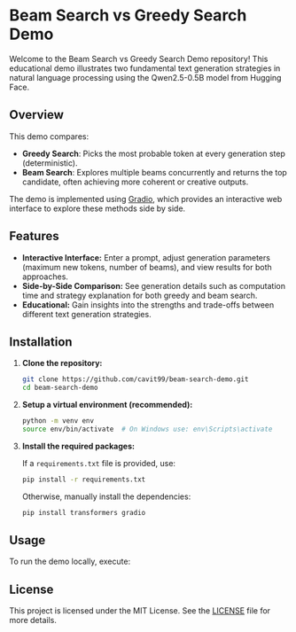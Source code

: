 # Beam Search vs Greedy Search Demo

Welcome to the Beam Search vs Greedy Search Demo repository! This educational demo illustrates two fundamental text generation strategies in natural language processing using the Qwen2.5-0.5B model from Hugging Face.

## Overview

This demo compares:
- **Greedy Search**: Picks the most probable token at every generation step (deterministic).
- **Beam Search**: Explores multiple beams concurrently and returns the top candidate, often achieving more coherent or creative outputs.

The demo is implemented using [Gradio](https://gradio.app/), which provides an interactive web interface to explore these methods side by side.

## Features

- **Interactive Interface:** Enter a prompt, adjust generation parameters (maximum new tokens, number of beams), and view results for both approaches.
- **Side-by-Side Comparison:** See generation details such as computation time and strategy explanation for both greedy and beam search.
- **Educational:** Gain insights into the strengths and trade-offs between different text generation strategies.

## Installation

1. **Clone the repository:**

    ```bash
    git clone https://github.com/cavit99/beam-search-demo.git
    cd beam-search-demo
    ```

2. **Setup a virtual environment (recommended):**

    ```bash
    python -m venv env
    source env/bin/activate  # On Windows use: env\Scripts\activate
    ```

3. **Install the required packages:**

    If a `requirements.txt` file is provided, use:
    ```bash
    pip install -r requirements.txt
    ```

    Otherwise, manually install the dependencies:
    ```bash
    pip install transformers gradio
    ```

## Usage

To run the demo locally, execute:

## License

This project is licensed under the MIT License. See the [LICENSE](LICENSE) file for more details.
